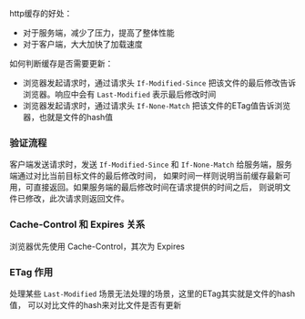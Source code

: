 http缓存的好处：
* 对于服务端，减少了压力，提高了整体性能
* 对于客户端，大大加快了加载速度

如何判断缓存是否需要更新：
* 浏览器发起请求时，通过请求头 `If-Modified-Since` 把该文件的最后修改告诉浏览器。响应中会有 `Last-Modified` 表示最后修改时间
* 浏览器发起请求时，通过请求头 `If-None-Match` 把该文件的ETag值告诉浏览器，也就是文件的hash值

### 验证流程  
客户端发送请求时，发送 `If-Modified-Since` 和 `If-None-Match` 给服务端，服务端通过对比当前目标文件的最后修改时间，
如果时间一样则说明当前缓存最新可用，可直接返回。如果服务端的最后修改时间在请求提供的时间之后，
则说明文件已修改，此次请求则返回文件。

### Cache-Control 和 Expires 关系
浏览器优先使用 Cache-Control，其次为 Expires

### ETag 作用
处理某些 `Last-Modified` 场景无法处理的场景，这里的ETag其实就是文件的hash值，
可以对比文件的hash来对比文件是否有更新
